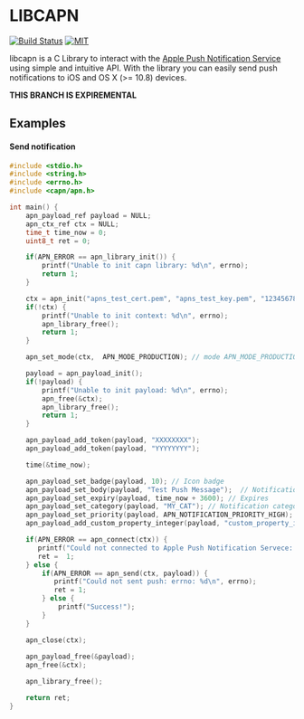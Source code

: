 # LIBCAPN
[![Build Status](http://img.shields.io/travis/adobkin/libcapn.svg?style=flat&branch=experimental)](http://travis-ci.org/adobkin/libcapn) [![MIT](http://img.shields.io/badge/license-MIT-red.svg?style=flat)](https://github.com/adobkin/libcapn/blob/master/LICENSE)

libcapn is a C Library to interact with the [Apple Push Notification Service](http://developer.apple.com/library/mac/#documentation/NetworkingInternet/Conceptual/RemoteNotificationsPG/ApplePushService/ApplePushService.html) using simple and intuitive API. 
With the library you can easily send push notifications to iOS and OS X (>= 10.8) devices. 

__THIS BRANCH IS EXPIREMENTAL__

## Examples

#### Send notification

```c
#include <stdio.h>
#include <string.h>
#include <errno.h>
#include <capn/apn.h>

int main() {
    apn_payload_ref payload = NULL;
    apn_ctx_ref ctx = NULL;
    time_t time_now = 0;
    uint8_t ret = 0;

    if(APN_ERROR == apn_library_init()) {
        printf("Unable to init capn library: %d\n", errno);
        return 1;
    }

    ctx = apn_init("apns_test_cert.pem", "apns_test_key.pem", "12345678");
    if(!ctx) {
        printf("Unable to init context: %d\n", errno);
        apn_library_free();
        return 1;
    }

    apn_set_mode(ctx,  APN_MODE_PRODUCTION); // mode APN_MODE_PRODUCTION or APN_MODE_SANDBOX

    payload = apn_payload_init();
    if(!payload) {
        printf("Unable to init payload: %d\n", errno);
        apn_free(&ctx);
        apn_library_free();
        return 1;
    }

    apn_payload_add_token(payload, "XXXXXXXX");
    apn_payload_add_token(payload, "YYYYYYYY");

    time(&time_now);

    apn_payload_set_badge(payload, 10); // Icon badge             
    apn_payload_set_body(payload, "Test Push Message");  // Notification text
    apn_payload_set_expiry(payload, time_now + 3600); // Expires
    apn_payload_set_category(payload, "MY_CAT"); // Notification category
    apn_payload_set_priority(payload, APN_NOTIFICATION_PRIORITY_HIGH);  // Notification priority
    apn_payload_add_custom_property_integer(payload, "custom_property_integer", 100); // Custom property

    if(APN_ERROR == apn_connect(ctx)) {
       printf("Could not connected to Apple Push Notification Servece: errno: %d\n", errno);
       ret =  1;
    } else {
        if(APN_ERROR == apn_send(ctx, payload)) {
           printf("Could not sent push: errno: %d\n", errno);
           ret = 1;
        } else {
            printf("Success!");
        }
    }

    apn_close(ctx);
    
    apn_payload_free(&payload);
    apn_free(&ctx);

    apn_library_free();

    return ret;
}

```

